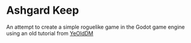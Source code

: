 # Ashgard Keep

An attempt to create a simple roguelike game in the Godot game engine using an old tutorial from [YeOldDM](https://github.com/YeOldeDM/lets-godot-roguelike/)